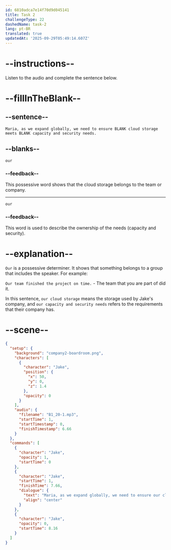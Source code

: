 ```yaml
---
id: 6810adca7e14f70d9d045141
title: Task 2
challengeType: 22
dashedName: task-2
lang: pt-BR
translated: true
updatedAt: '2025-09-29T05:49:14.607Z'
---
```


<!-- (audio) Jake: Maria, as we expand globally, we need to ensure our cloud storage meets our capacity and security needs. -->

# --instructions--

Listen to the audio and complete the sentence below.

# --fillInTheBlank--

## --sentence--

`Maria, as we expand globally, we need to ensure BLANK cloud storage meets BLANK capacity and security needs.`

## --blanks--

`our`

### --feedback--

This possessive word shows that the cloud storage belongs to the team or company.

---

`our`

### --feedback--

This word is used to describe the ownership of the needs (capacity and security).

# --explanation--

`Our` is a possessive determiner. It shows that something belongs to a group that includes the speaker. For example:

`Our team finished the project on time.` - The team that you are part of did it.

In this sentence, `our cloud storage` means the storage used by Jake's company, and `our capacity and security needs` refers to the requirements that their company has.

# --scene--

```json
{
  "setup": {
    "background": "company2-boardroom.png",
    "characters": [
      {
        "character": "Jake",
        "position": {
          "x": 50,
          "y": 0,
          "z": 1.4
        },
        "opacity": 0
      }
    ],
    "audio": {
      "filename": "B1_20-1.mp3",
      "startTime": 1,
      "startTimestamp": 0,
      "finishTimestamp": 6.66
    }
  },
  "commands": [
    {
      "character": "Jake",
      "opacity": 1,
      "startTime": 0
    },
    {
      "character": "Jake",
      "startTime": 1,
      "finishTime": 7.66,
      "dialogue": {
        "text": "Maria, as we expand globally, we need to ensure our cloud storage meets our capacity and security needs.",
        "align": "center"
      }
    },
    {
      "character": "Jake",
      "opacity": 0,
      "startTime": 8.16
    }
  ]
}
```

